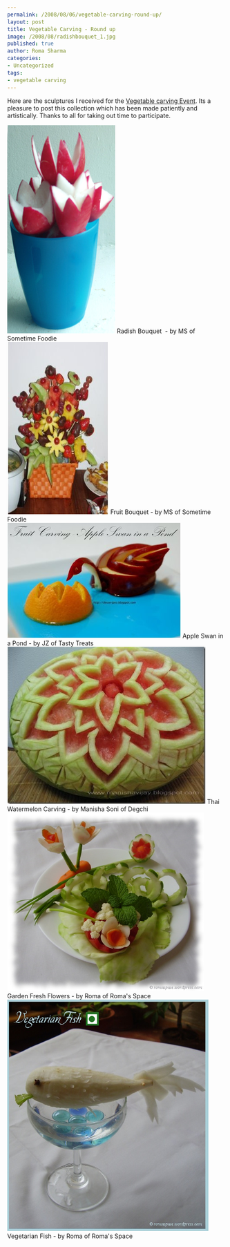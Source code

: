 ```yaml
--- 
permalink: /2008/08/06/vegetable-carving-round-up/
layout: post
title: Vegetable Carving - Round up
image: /2008/08/radishbouquet_1.jpg
published: true
author: Roma Sharma
categories: 
- Uncategorized
tags:
- vegetable carving
---
```

Here are the sculptures I received for the <a href="http://romaspacenew.wordpress.com/2008/06/30/vegetable-carving/">Vegetable carving Event</a>. Its a pleasure to post this collection which has been made patiently and artistically. Thanks to all for taking out time to participate.

<div class='post-image'><a href="http://foodtravails.blogspot.com/2008/07/vegetable-carving-radish-flowers.html"><img class="size-full wp-image-453" src="/2008/08/radishbouquet_1.jpg" alt="Radish Bouquet" width="250" height="482" /></a> Radish Bouquet  - by MS of Sometime Foodie</div>

<div class='post-image'><a href="http://foodtravails.blogspot.com/2008/07/vegetable-carving-radish-flowers.html"><img class="size-full wp-image-458" src="/2008/08/fruit_bouquet.jpg" alt="Fruit Bouquet - by MS of Sometime Foodie" width="235" height="399" /></a> Fruit Bouquet - by MS of Sometime Foodie</div>

<div class='post-image'><a href="http://dessertpro.blogspot.com/2008/07/vegetablefruit-carving-event-magic-lamp.html"><img class="size-full wp-image-460" src="/2008/08/appleswan.jpg" alt="Apple Swan in a Pond - by JZ of Tasty Treats" width="402" height="267" /></a> Apple Swan in a Pond - by JZ of Tasty Treats</div>

<div class='post-image'><a href="http://manishavijay.blogspot.com/2008/07/fruit-carving.html"><img class="size-full wp-image-461" src="/2008/08/watermelon.jpg" alt="Thai Watermelon Carving - by Manisha Soni of Degchi" width="459" height="364" /></a> Thai Watermelon Carving - by Manisha Soni of Degchi</div>

<div class='post-image'><a href="http://romaspacenew.wordpress.com/2008/07/29/vegetarian-fish-garden-fresh-flowers/"><img class="size-full wp-image-463" src="/2008/08/vegetable_carving_2.jpg" alt="Garden Fresh Flowers" width="455" height="413" /></a> Garden Fresh Flowers - by Roma of Roma's Space</div>

<div class='post-image'><a href="http://romaspacenew.wordpress.com/2008/07/29/vegetarian-fish-garden-fresh-flowers/"><img class="size-full wp-image-464" src="/2008/08/veg_fish_2.jpg" alt="Vegetarian Fish - by Roma of Roma's Space" width="466" height="536" /></a> Vegetarian Fish - by Roma of Roma's Space</div>
